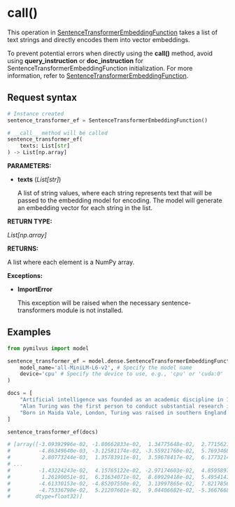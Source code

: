 # __call__()

This operation in [SentenceTransformerEmbeddingFunction](./SentenceTransformerEmbeddingFunction.md) takes a list of text strings and directly encodes them into vector embeddings.

To prevent potential errors when directly using the **__call()__** method, avoid using **query_instruction** or **doc_instruction** for SentenceTransformerEmbeddingFunction initialization. For more information, refer to [SentenceTransformerEmbeddingFunction](./SentenceTransformerEmbeddingFunction.md).

## Request syntax

```python
# Instance created
sentence_transformer_ef = SentenceTransformerEmbeddingFunction()

# __call__ method will be called
sentence_transformer_ef(
    texts: List[str]
) -> List[np.array]
```

**PARAMETERS:**

- **texts** (*List[str]*)

    A list of string values, where each string represents text that will be passed to the embedding model for encoding. The model will generate an embedding vector for each string in the list.

**RETURN TYPE:**

*List[np.array]*

**RETURNS:**

A list where each element is a NumPy array.

**Exceptions:**

- **ImportError**

    This exception will be raised when the necessary sentence-transformers module is not installed.

## Examples

```python
from pymilvus import model

sentence_transformer_ef = model.dense.SentenceTransformerEmbeddingFunction(
    model_name='all-MiniLM-L6-v2', # Specify the model name
    device='cpu' # Specify the device to use, e.g., 'cpu' or 'cuda:0'
)

docs = [
    "Artificial intelligence was founded as an academic discipline in 1956.",
    "Alan Turing was the first person to conduct substantial research in AI.",
    "Born in Maida Vale, London, Turing was raised in southern England.",
]

sentence_transformer_ef(docs)

# [array([-3.09392996e-02, -1.80662833e-02,  1.34775648e-02,  2.77156215e-02,
#         -4.86349640e-03, -3.12581174e-02, -3.55921760e-02,  5.76934684e-03,
#          2.80773244e-03,  1.35783911e-01,  3.59678417e-02,  6.17732145e-02,
# ...
#         -1.43224243e-02,  4.15765122e-02, -2.97174603e-02,  4.85958979e-02,
#          1.26190051e-01,  6.31634071e-02,  8.69929418e-02,  5.49541414e-03,
#         -4.61330153e-02, -4.85207550e-02,  3.13997865e-02,  7.82178566e-02,
#         -4.75336798e-02,  5.21207601e-02,  9.04406682e-02, -5.36676683e-02],
#        dtype=float32)]
```
